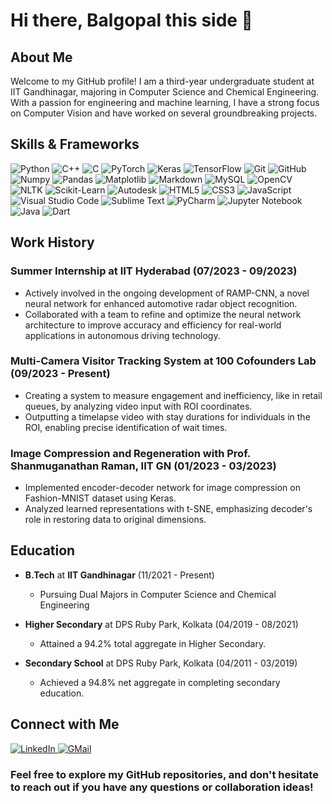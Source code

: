 # Hi there, Balgopal this side 👋

## About Me

Welcome to my GitHub profile! I am a third-year undergraduate student at IIT Gandhinagar, majoring in Computer Science and Chemical Engineering. With a passion for engineering and machine learning, I have a strong focus on Computer Vision and have worked on several groundbreaking projects.


## Skills & Frameworks

![Python](https://img.shields.io/badge/python-3670A0?style=for-the-badge&logo=python&logoColor=ffdd54)
![C++](https://img.shields.io/badge/c++-%2300599C.svg?style=for-the-badge&logo=c%2B%2B&logoColor=white)
![C](https://img.shields.io/badge/c-%2300599C.svg?style=for-the-badge&logo=c&logoColor=white)
![PyTorch](https://img.shields.io/badge/PyTorch-%23EE4C2C.svg?style=for-the-badge&logo=PyTorch&logoColor=white)
![Keras](https://img.shields.io/badge/Keras-%23D00000.svg?style=for-the-badge&logo=Keras&logoColor=white)
![TensorFlow](https://img.shields.io/badge/TensorFlow-%23FF6F61.svg?style=for-the-badge&logo=tensorflow&logoColor=white)
![Git](https://img.shields.io/badge/git-%23F05033.svg?style=for-the-badge&logo=git&logoColor=white)
![GitHub](https://img.shields.io/badge/github-%23121011.svg?style=for-the-badge&logo=github&logoColor=white)
![Numpy](https://img.shields.io/badge/Numpy-%23013243.svg?style=for-the-badge&logo=numpy&logoColor=white)
![Pandas](https://img.shields.io/badge/Pandas-%23150458.svg?style=for-the-badge&logo=pandas&logoColor=white)
![Matplotlib](https://img.shields.io/badge/Matplotlib-%23ffffff.svg?style=for-the-badge&logo=Matplotlib&logoColor=black)
![Markdown](https://img.shields.io/badge/markdown-%23000000.svg?style=for-the-badge&logo=markdown&logoColor=white)
![MySQL](https://img.shields.io/badge/mysql-%2300f.svg?style=for-the-badge&logo=mysql&logoColor=white)
![OpenCV](https://img.shields.io/badge/OpenCV-%23013243.svg?style=for-the-badge&logo=opencv&logoColor=white)
![NLTK](https://img.shields.io/badge/NLTK-%230076D6.svg?style=for-the-badge&logo=nltk&logoColor=white)
![Scikit-Learn](https://img.shields.io/badge/Scikit_Learn-%23F7931E.svg?style=for-the-badge&logo=scikit-learn&logoColor=white)
![Autodesk](https://img.shields.io/badge/Autodesk-%230069B4.svg?style=for-the-badge&logo=autodesk&logoColor=white)
![HTML5](https://img.shields.io/badge/html5-%23E34F26.svg?style=for-the-badge&logo=html5&logoColor=white)
![CSS3](https://img.shields.io/badge/css3-%231572B6.svg?style=for-the-badge&logo=css3&logoColor=white)
![JavaScript](https://img.shields.io/badge/javascript-%23323330.svg?style=for-the-badge&logo=javascript&logoColor=%23F7DF1E)
![Visual Studio Code](https://img.shields.io/badge/Visual%20Studio%20Code-0078d7.svg?style=for-the-badge&logo=visual-studio-code&logoColor=white)
![Sublime Text](https://img.shields.io/badge/sublime_text-%23575757.svg?style=for-the-badge&logo=sublime-text&logoColor=important)
![PyCharm](https://img.shields.io/badge/pycharm-143?style=for-the-badge&logo=pycharm&logoColor=black&color=black&labelColor=green)
![Jupyter Notebook](https://img.shields.io/badge/jupyter-%23FA0F00.svg?style=for-the-badge&logo=jupyter&logoColor=white)
![Java](https://img.shields.io/badge/java-%23ED8B00.svg?style=for-the-badge&logo=openjdk&logoColor=white)
![Dart](https://img.shields.io/badge/dart-%230175C2.svg?style=for-the-badge&logo=dart&logoColor=white)

## Work History

### Summer Internship at IIT Hyderabad (07/2023 - 09/2023)

- Actively involved in the ongoing development of RAMP-CNN, a novel neural network for enhanced automotive radar object recognition.
- Collaborated with a team to refine and optimize the neural network architecture to improve accuracy and efficiency for real-world applications in autonomous driving technology.

### Multi-Camera Visitor Tracking System at 100 Cofounders Lab (09/2023 - Present)

- Creating a system to measure engagement and inefficiency, like in retail queues, by analyzing video input with ROI coordinates.
- Outputting a timelapse video with stay durations for individuals in the ROI, enabling precise identification of wait times.

### Image Compression and Regeneration with Prof. Shanmuganathan Raman, IIT GN (01/2023 - 03/2023)

- Implemented encoder-decoder network for image compression on Fashion-MNIST dataset using Keras.
- Analyzed learned representations with t-SNE, emphasizing decoder's role in restoring data to original dimensions.

## Education

- **B.Tech** at **IIT Gandhinagar** (11/2021 - Present)
  - Pursuing Dual Majors in Computer Science and Chemical Engineering

- **Higher Secondary** at DPS Ruby Park, Kolkata (04/2019 - 08/2021)
  - Attained a 94.2% total aggregate in Higher Secondary.

- **Secondary School** at DPS Ruby Park, Kolkata (04/2011 - 03/2019)
  - Achieved a 94.8% net aggregate in completing secondary education.

## Connect with Me

[![LinkedIn](https://img.shields.io/badge/linkedin-%230077B5.svg?style=for-the-badge&logo=linkedin&logoColor=white) ](https://www.linkedin.com/in/balgopal-moharana-9baa12225/)
[![GMail](https://img.shields.io/badge/Gmail-D14836?style=for-the-badge&logo=gmail&logoColor=white)](moharanabalgopal@iitgn.ac.in)

### **Feel free to explore my GitHub repositories, and don't hesitate to reach out if you have any questions or collaboration ideas!**
